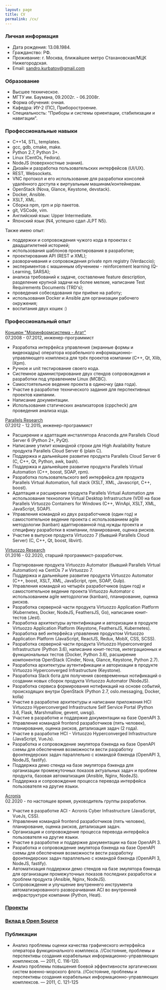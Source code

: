 ```yaml
---
layout: page
title: CV
permalink: /cv/
---
```

### Личная информация
* Дата рождения: 13.08.1984.
* Гражданство: РФ.
* Проживание: г. Москва, ближайшее метро Стахановская/МЦК Нижегородская.
* Email: [sandro.kurbatov@gmail.com](mailto:sandro.kurbatov@gmail.com)


### Образование
* Высшее техническое.
* МГТУ им. Баумана, 09.2002г. - 06.2008г.
* Форма обучения: очная.
* Кафедра: ИУ-2 (ПС), Приборостроение.
* Специальность: "Приборы и системы ориентации, стабилизации и навигации".


### Профессиональные навыки
* C++14, STL, templates.
* gcc, gdb, cmake, make.
* Python 2.7, Python 3+.
* Linux (CentOs, Fedora).
* NodeJS (поверхностные знания).
* Дизайн и разработка пользовательских интерфейсов (UI/UX).
* REST, Websockets.
* VNC протокол и его использование для разработки консолей удалённого доступа к виртуальным машинам/контейнерам.
* OpenStack (Nova, Glance, Keystone, devstack).
* Docker, Ansible.
* XSLT, XML.
* Сборка npm, rpm и pip пакетов.
* git, VSCode, vim.
* Английский язык: Upper Intermediate.
* Японский язык (N4, успешно сдал JLPT N5).

Также имею опыт:
* поддержки и сопровождения чужого кода в проектах с двадцатилетней историей;
* использования шаблонов проектирования в разработке;
* проектирования API (REST и XML);
* разворачивания и сопровождения private npm registry (Verdaccio);
* экспериментов с машинным обучением - reinforcement learning (Q-Learning, SARSA);
* анализа требований к задаче, составление feature description, разделение крупной задачи на более мелкие, написание Test Requirements Documents (TRD's);
* проведения собеседования при приёме на работу;
* использования Docker и Ansible для организации рабочего окружения;
* воспитания двух кошек :)


### Профессиональный опыт
[Концерн "Моринформсистема - Агат"](http://www.concern-agat.ru)  
07.2008 - 07.2012, инженер-программист  

* Разработка интерфейса управления (экранные формы и видеокадры) оператора корабельного информационно-управляющего комплекса для трёх проектов компании (C++, Qt, Xlib, lXpm).
* Ручное и unit тестирование своего кода.
* Системное администрирование двух стендов сопровождения и разработки под управлением Linux (МСВС).
* Самостоятельное ведение проекта в одиночку (два года).
* Участие в разработке технического задания для перспективных проектов кампании.
* Написание документации.
* Использования статических анализаторов (cppcheck) для проведения анализа кода.

[Parallels Research](https://www.parallels.com)  
07.2012 - 12.2015, инженер-программист  

* Расширение и адаптация инсталлятора Anaconda для Parallels Cloud Server 6 (Python 2+, PyQt).
* Написание утилит командной строки для High Availability feature продукта Parallels Cloud Server 6 (plain С).
* Поддержка и дальнейшее развитие продукта Parallels Cloud Server 6 (C, C++, Qt, Python, awk, bash).
* Поддержка и дальнейшее развитие продукта Parallels Virtual Automation (C++, boost, SOAP, rpm).
* Разработка пользовательского веб интерфейса для продукта Parallels Virtual Automation, full stack (XSLT, XML, Javascript, C++, boost).
* Адаптация и расширение продукта Parallels Virtual Automation для использования технологии Virtual Desktop Infrastructure (VDI) на базе Parallels Virtuozzo Containers for Windows (C++, WinApi, XSLT, XML, JavaScript, SOAP).
* Управления командой из двух разработчиков (один год) и самостоятельное ведение проекта с использованием agile методологии (kanban) адаптированной под нужды проекта и специфику разработки в компании, планирование, оценка рисков.
* Участие в выпуске продукта Virtuozzo 7 (бывший Parallels Cloud Server) (C, C++, Qt, boost, libvirt).

[Virtuozzo Research](https://virtuozzo.com)  
01.2016 - 02.2020, старший программист-разработчик.  

* Портирование продукта Virtuozzo Automator (бывший Parallels Virtual Automation) на CentOs 7 и Virtuozzo 7.
* Поддержка и дальнейшее развитие продукта Virtuozzo Automator (C++, boost, XSLT, XML, JavaScript, rpm, SOAP, Gulp).
* Управления командой из четырёх разработчиков (один год) и самостоятельное ведение проекта Virtuozzo Automator с использованием agile методологии (kanban), планирование, оценка рисков.
* Разработка серверной части продукта Virtuozzo Application Platform (Kubernetes, Docker, NodeJS, FeathersJS, Go), написание юнит-тестов (Jest).
* Разработка архитектуры аутентификации и авторизации в продукте Virtuozzo Application Platform (Keystone, FeathersJS, Kubernetes).
* Разработка веб интерфейса управления продуктом Virtuozzo Application Platform (JavaScript, ReactJS, Redux, MobX, CSS, SCSS).
* Разработка серверной части продукта Virtuozzo Hyperconverged Infrastructure (Python 3.6), написание юнит-тестов, интеграционных и функциональных тестов (Docker, Python 3.6), расширение компонентов OpenStack (Cinder, Nova, Glance, Keystone, Python 2.7).
* Разработка архитектуры аутентификации и авторизации в продукте Virtuozzo Hyperconverged Infrastructure (Keystone).
* Разработка Slack бота для получения своевременных нотификаций о создании новых сборок продукта Virtuozzo Automator (NodeJS).
* Разработка сервиса формирования нотификаций на основе событий, происходящих внутри OpenStack (Python 2.7, oslo.messaging, Docker, kolla)
* Участие в разработке архитектуры и написании приложения HCI Virtuozzo Hyperconverged Infrastructure Self Service Portal (Python 3.6, Flask, Marshmallow, gevent, uwsgi).
* Участие в разработке и поддержке документации на базе OpenAPI 3.
* Управление командой frontend разработчиков (пять человек), планирование, оценка рисков, детализация задач (2 года).
* Участие в разработке HCI - Virtuozzo Hyperconverged Infrastructure (JavaScript, VueJs).
* Разработка и сопровождение эмулятора бэкенда на базе OpenAPI схемы для обеспечения возможности вести разработку фронтендерских задач параллельно с командой бэкенда (OpenAPI 3, NodeJS, fastify).
* Поддержка демо стенда на базе эмулятора бэкенда для организации промежуточных показов актуальных задач и проблем продукта, базовая автоматизация (Ansible, Nginx, NodeJS).
* Поддержка и сопровождение процесса перевода интерфейса пользователя на другие языки.

[Acronis](https://acronis.com)  
02.2020 - по настоящее время, руководитель группы разработки.  

* Участие в разработке ACI - Acronis Cyber Infrastructure (JavaScript, VueJs, CSS).
* Управление командой frontend разработчиков (пять человек), планирование, оценка рисков, детализация задач.
* Организация и сопровождение процесса перевода интерфейса пользователя на другие языки.
* Участие в разработке и поддержке документации на базе OpenAPI 3.
* Разработка и сопровождение эмулятора бэкенда на базе OpenAPI схемы для обеспечения возможности вести разработку фронтендерских задач параллельно с командой бэкенда (OpenAPI 3, NodeJS, fastify).
* Автоматизация поддержки демо стендов на базе эмулятора бэкенда для организации промежуточных показов последних разработок и проблем продукта (Ansible, Nginx, NodeJS).
* Сопровождение и улучшение внутреннего инструмента автоматизированного разворачивания ACI во внутренней инфраструктуре компании (Python, Heat).


### [Проекты](/projects)


### [Вклад в Open Source](/contributions)


### Публикации
* Анализ проблемы оценки качества графического интерфейса оператора функционального комплекса. //Состояние, проблемы и перспективы создания корабельных информационно-управляющих комплексов. — 2011, С. 116-120.
* Анализ проблемы повышения боевой эффективности эргатических систем военно-морского флота. //Состояние, проблемы и перспективы создания корабельных информационно-управляющих комплексов. — 2011, С. 121-125
